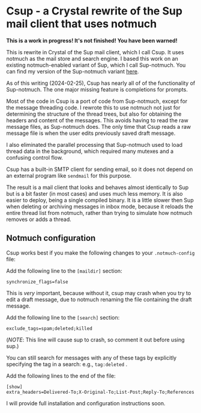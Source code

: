 # Csup - a Crystal rewrite of the Sup mail client that uses notmuch

**This is a work in progress!  It's not finished!  You have been warned!**

This is rewrite in Crystal of the Sup mail client, which I call Csup.  It uses notmuch
as the mail store and search engine.  I based this work on an
existing notmuch-enabled variant of Sup, which I call Sup-notmuch.
You can find my version of the Sup-notmuch variant
[here](https://www.bloovis.com/cgit/sup-notmuch/).

As of this writing (2024-02-25), Csup has nearly all of of the functionality
of Sup-notmuch.  The one major missing feature is completions for prompts.

Most of the code in Csup is a port of code from Sup-notmuch, except for
the message threading code.  I rewrote this to use notmuch not just for determining
the structure of the thread trees, but also for obtaining the headers and
content of the messages.
This avoids having to read the raw message files, as Sup-notmuch does.  The only time
that Csup reads a raw message file is when the user edits previously saved draft message.

I also eliminated the parallel processing that Sup-notmuch used to load thread
data in the background, which required many mutexes and a confusing control flow.

Csup has a built-in SMTP client for sending email,
so it does not depend on an external program like `sendmail`
for this purpose.

The result is a mail client that looks and behaves almost identically
to Sup but is a bit faster (in most cases) and uses much less memory.  It is also
easier to deploy, being a single compiled binary.  It is a little slower
then Sup when deleting or archiving messages in inbox mode, because
it reloads the entire thread list from notmuch, rather than trying to simulate how
notmuch removes or adds a thread.

## Notmuch configuration

Csup works best if you make the following changes to your `.notmuch-config` file:

Add the following line to the `[maildir]` section:

    synchronize_flags=false

This is *very* important, because without it, csup may crash when you
try to edit a draft message, due to notmuch renaming the file containing
the draft message.

Add the following line to the `[search]` section:

    exclude_tags=spam;deleted;killed

(*NOTE*: This line will cause sup to crash, so comment it out before using sup.)

You can still search for messages with any of these tags by explicitly specifying
the tag in a search: e.g., `tag:deleted` .

Add the following lines to the end of the file:

    [show]
    extra_headers=Delivered-To;X-Original-To;List-Post;Reply-To;References

I will provide full installation and configuration instructions soon.
